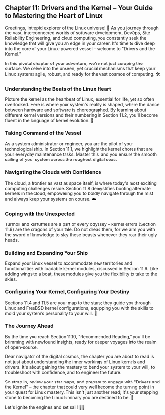 ## Chapter 11: Drivers and the Kernel – Your Guide to Mastering the Heart of Linux

Greetings, intrepid explorer of the Linux universe! 🌟 As you journey through the vast, interconnected worlds of software development, DevOps, Site Reliability Engineering, and cloud computing, you constantly seek the knowledge that will give you an edge in your career. It's time to dive deep into the core of your Linux-powered vessel – welcome to "Drivers and the Kernel."

In this pivotal chapter of your adventure, we're not just scraping the surface. We delve into the unseen, yet crucial mechanisms that keep your Linux systems agile, robust, and ready for the vast cosmos of computing. 🛠️

### Understanding the Beats of the Linux Heart

Picture the kernel as the heartbeat of Linux, essential for life, yet so often overlooked. Here is where your system's reality is shaped, where the dance between hardware and software is choreographed. By learning about different kernel versions and their numbering in Section 11.2, you'll become fluent in the language of kernel evolution. 🌱

### Taking Command of the Vessel

As a system administrator or engineer, you are the pilot of your technological ship. In Section 11.1, we highlight the kernel chores that are your everyday maintenance tasks. Master this, and you ensure the smooth sailing of your system across the roughest digital seas.

### Navigating the Clouds with Confidence

The cloud, a frontier as vast as space itself, is where today's most exciting computing challenges reside. Section 11.8 demystifies booting alternate kernels in the cloud, empowering you to boldly navigate through the mist and always keep your systems on course. ☁️

### Coping with the Unexpected

Turmoil and kerfuffles are a part of every odyssey – kernel errors (Section 11.9) are the dragons of your tale. Do not dread them, for we arm you with the sword of knowledge to slay these beasts whenever they rear their ugly heads.

### Building and Expanding Your Ship

Expand your Linux vessel to accommodate new territories and functionalities with loadable kernel modules, discussed in Section 11.6. Like adding wings to a boat, these modules give you the flexibility to take to the skies.

### Configuring Your Kernel, Configuring Your Destiny

Sections 11.4 and 11.5 are your map to the stars; they guide you through Linux and FreeBSD kernel configurations, equipping you with the skills to mold your system’s personality to your will. 🔧

### The Journey Ahead

By the time you reach Section 11.10, "Recommended Reading," you'll be brimming with newfound insights, ready for deeper voyages into the realm of open-source.

Dear navigator of the digital cosmos, the chapter you are about to read is not just about understanding the inner workings of Linux kernels and drivers. It's about gaining the mastery to bend your system to your will, to troubleshoot with confidence, and to engineer the future.

So strap in, review your star maps, and prepare to engage with "Drivers and the Kernel" – the chapter that could very well become the turning point in your quest for Linux mastery. This isn't just another read; it's your stepping stone to becoming the Linux luminary you are destined to be. 🌠

Let's ignite the engines and set sail! 🚀🐧